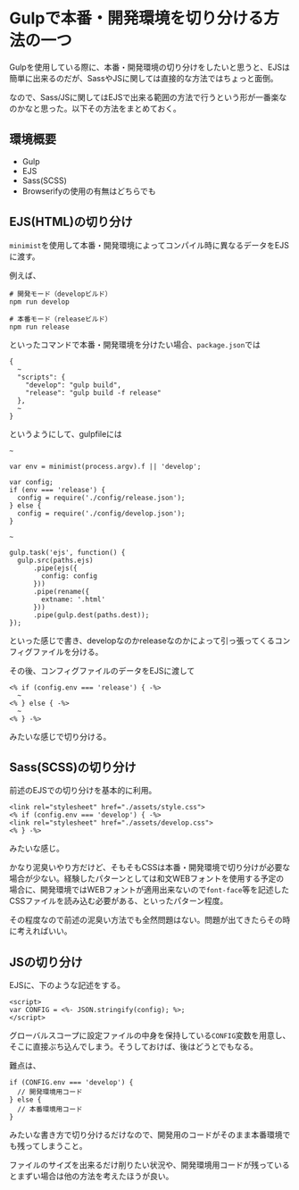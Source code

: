 # Gulpで本番・開発環境を切り分ける方法の一つ

Gulpを使用している際に、本番・開発環境の切り分けをしたいと思うと、EJSは簡単に出来るのだが、SassやJSに関しては直接的な方法ではちょっと面倒。

なので、Sass/JSに関してはEJSで出来る範囲の方法で行うという形が一番楽なのかなと思った。以下その方法をまとめておく。

## 環境概要

+ Gulp
+ EJS
+ Sass(SCSS)
+ Browserifyの使用の有無はどちらでも


## EJS(HTML)の切り分け

`minimist`を使用して本番・開発環境によってコンパイル時に異なるデータをEJSに渡す。

例えば、

```
# 開発モード（developビルド）
npm run develop

# 本番モード（releaseビルド）
npm run release
```

といったコマンドで本番・開発環境を分けたい場合、`package.json`では

```
{
  ~
  "scripts": {
    "develop": "gulp build",
    "release": "gulp build -f release"
  },
  ~
}
```

というようにして、gulpfileには


```
~

var env = minimist(process.argv).f || 'develop';

var config;
if (env === 'release') {
  config = require('./config/release.json');
} else {
  config = require('./config/develop.json');
}

~

gulp.task('ejs', function() {
  gulp.src(paths.ejs)
      .pipe(ejs({
        config: config
      }))
      .pipe(rename({
        extname: '.html'
      }))
      .pipe(gulp.dest(paths.dest));
});
```

といった感じで書き、developなのかreleaseなのかによって引っ張ってくるコンフィグファイルを分ける。

その後、コンフィグファイルのデータをEJSに渡して

```
<% if (config.env === 'release') { -%>
  ~
<% } else { -%>
  ~
<% } -%>
```

みたいな感じで切り分ける。



## Sass(SCSS)の切り分け

前述のEJSでの切り分けを基本的に利用。

```
<link rel="stylesheet" href="./assets/style.css">
<% if (config.env === 'develop') { -%>
<link rel="stylesheet" href="./assets/develop.css">
<% } -%>
```

みたいな感じ。

かなり泥臭いやり方だけど、そもそもCSSは本番・開発環境で切り分けが必要な場合が少ない。経験したパターンとしては和文WEBフォントを使用する予定の場合に、開発環境ではWEBフォントが適用出来ないので`font-face`等を記述したCSSファイルを読み込む必要がある、といったパターン程度。

その程度なので前述の泥臭い方法でも全然問題はない。問題が出てきたらその時に考えればいい。



## JSの切り分け

EJSに、下のような記述をする。

```
<script>
var CONFIG = <%- JSON.stringify(config); %>;
</script>
```

グローバルスコープに設定ファイルの中身を保持している`CONFIG`変数を用意し、そこに直接ぶち込んでしまう。そうしておけば、後はどうとでもなる。

難点は、

```
if (CONFIG.env === 'develop') {
  // 開発環境用コード
} else {
  // 本番環境用コード
}
```

みたいな書き方で切り分けるだけなので、開発用のコードがそのまま本番環境でも残ってしまうこと。

ファイルのサイズを出来るだけ削りたい状況や、開発環境用コードが残っているとまずい場合は他の方法を考えたほうが良い。
